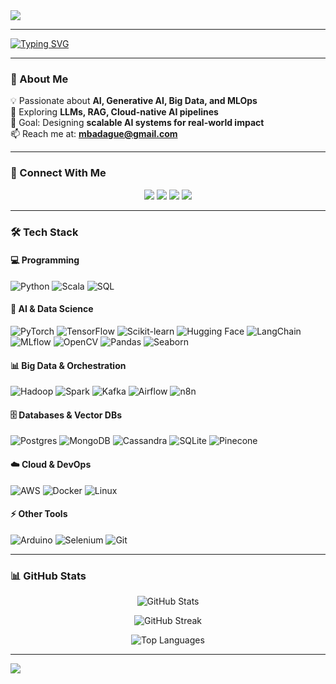 <!-- Banner -->
<img src="https://capsule-render.vercel.app/api?type=waving&color=0:00F260,100:0575E6&height=200&section=header&text=Hi,%20I'm%20Mohamed%20BADAGUE!%20👋&fontSize=35&fontColor=fff&animation=fadeIn&fontAlignY=38&desc=AI%20Engineer%20%7C%20Big%20Data%20%7C%20Generative%20AI&descAlignY=55&descAlign=62" />

---

[![Typing SVG](https://readme-typing-svg.herokuapp.com?font=Fira+Code&duration=3000&pause=1000&color=00F724&center=true&vCenter=true&width=600&lines=AI+Engineer+%7C+Data+Engineer;Generative+AI+and+RAG+Architectures;Big+Data+%26+Cloud+Specialist;Competitive+Programmer;Always+Learning+New+Things)](https://git.io/typing-svg)

---

### 🚀 About Me  
💡 Passionate about **AI, Generative AI, Big Data, and MLOps**  
🌱 Exploring **LLMs, RAG, Cloud-native AI pipelines**  
🎯 Goal: Designing **scalable AI systems for real-world impact**  
📫 Reach me at: **mbadague@gmail.com**  

---

### 🔗 Connect With Me
<p align="center">
  <a href="https://twitter.com/mbadague"><img src="https://img.shields.io/badge/Twitter-1DA1F2?logo=twitter&logoColor=white&style=for-the-badge" /></a>
  <a href="https://linkedin.com/in/mohamed-badague"><img src="https://img.shields.io/badge/LinkedIn-0077B5?logo=linkedin&logoColor=white&style=for-the-badge" /></a>
  <a href="https://kaggle.com/moohaameed"><img src="https://img.shields.io/badge/Kaggle-20BEFF?logo=kaggle&logoColor=white&style=for-the-badge" /></a>
  <a href="https://leetcode.com/mbadague"><img src="https://img.shields.io/badge/LeetCode-FFA116?logo=leetcode&logoColor=white&style=for-the-badge" /></a>
</p>

---

### 🛠️ Tech Stack

#### 💻 Programming
![Python](https://img.shields.io/badge/Python-3670A0?logo=python&logoColor=ffdd54) 
![Scala](https://img.shields.io/badge/Scala-red?logo=scala&logoColor=white) 
![SQL](https://img.shields.io/badge/SQL-blue?logo=postgresql&logoColor=white)

#### 🤖 AI & Data Science
![PyTorch](https://img.shields.io/badge/PyTorch-EE4C2C?logo=pytorch&logoColor=white)
![TensorFlow](https://img.shields.io/badge/TensorFlow-FF6F00?logo=tensorflow&logoColor=white)
![Scikit-learn](https://img.shields.io/badge/Scikit--learn-F7931E?logo=scikit-learn&logoColor=white)
![Hugging Face](https://img.shields.io/badge/HuggingFace-FFD21E?logo=huggingface&logoColor=black)
![LangChain](https://img.shields.io/badge/LangChain-0E76A8?logoColor=white)
![MLflow](https://img.shields.io/badge/MLflow-0194E2?logo=mlflow&logoColor=white)
![OpenCV](https://img.shields.io/badge/OpenCV-27338e?logo=opencv&logoColor=white)
![Pandas](https://img.shields.io/badge/Pandas-150458?logo=pandas&logoColor=white)
![Seaborn](https://img.shields.io/badge/Seaborn-0099cc?logoColor=white)

#### 📊 Big Data & Orchestration
![Hadoop](https://img.shields.io/badge/Hadoop-yellow?logo=apachehadoop&logoColor=black)
![Spark](https://img.shields.io/badge/Apache%20Spark-E25A1C?logo=apachespark&logoColor=white)
![Kafka](https://img.shields.io/badge/Kafka-231F20?logo=apachekafka&logoColor=white)
![Airflow](https://img.shields.io/badge/Airflow-017CEE?logo=apacheairflow&logoColor=white)
![n8n](https://img.shields.io/badge/n8n-1AA6E4?logo=n8n&logoColor=white)

#### 🗄️ Databases & Vector DBs
![Postgres](https://img.shields.io/badge/PostgreSQL-316192?logo=postgresql&logoColor=white)
![MongoDB](https://img.shields.io/badge/MongoDB-4EA94B?logo=mongodb&logoColor=white)
![Cassandra](https://img.shields.io/badge/Cassandra-1287B1?logo=apachecassandra&logoColor=white)
![SQLite](https://img.shields.io/badge/SQLite-07405E?logo=sqlite&logoColor=white)
![Pinecone](https://img.shields.io/badge/Pinecone-0083FF?logoColor=white)

#### ☁️ Cloud & DevOps
![AWS](https://img.shields.io/badge/AWS-232F3E?logo=amazonaws&logoColor=white)
![Docker](https://img.shields.io/badge/Docker-2496ED?logo=docker&logoColor=white)
![Linux](https://img.shields.io/badge/Linux-FCC624?logo=linux&logoColor=black)

#### ⚡ Other Tools
![Arduino](https://img.shields.io/badge/Arduino-00979D?logo=arduino&logoColor=white)
![Selenium](https://img.shields.io/badge/Selenium-43B02A?logo=selenium&logoColor=white)
![Git](https://img.shields.io/badge/Git-F05032?logo=git&logoColor=white)

---

### 📊 GitHub Stats
<p align="center">
  <img src="https://github-readme-stats.vercel.app/api?username=muhh-b&show_icons=true&theme=radical" alt="GitHub Stats" />
</p>
<p align="center">
  <img src="https://github-readme-streak-stats.herokuapp.com/?user=muhh-b&theme=radical" alt="GitHub Streak" />
</p>
<p align="center">
  <img src="https://github-readme-stats.vercel.app/api/top-langs/?username=muhh-b&layout=compact&theme=radical" alt="Top Languages" />
</p>

---

<!-- Footer -->
<img src="https://capsule-render.vercel.app/api?type=waving&color=0:0575E6,100:00F260&height=120&section=footer"/>
